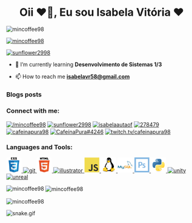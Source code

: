 <h1 align="center"> Oii ♥👋, Eu sou Isabela Vitória ♥</h1>
<p align="left"> <img src="https://komarev.com/ghpvc/?username=mincoffee98&label=Profile%20views&color=0e75b6&style=flat" alt="mincoffee98" /> </p>



<p align="left"> <a href="https://github.com/ryo-ma/github-profile-trophy"><img src="https://github-profile-trophy.vercel.app/?username=mincoffee98" alt="mincoffee98" /></a> </p>

<p align="left"> <a href="https://twitter.com/sunflower2998" target="blank"><img src="https://img.shields.io/twitter/follow/sunflower2998?logo=twitter&style=for-the-badge" alt="sunflower2998" /></a> </p>



- 🌱 I’m currently learning **Desenvolvimento de Sistemas 1/3**

- 📫 How to reach me **isabelavr58@gmail.com**

### Blogs posts
<!-- BLOG-POST-LIST:START -->
<!-- BLOG-POST-LIST:END -->

<h3 align="left">Connect with me:</h3>
<p align="left">
<a href="https://dev.to//mincoffee98" target="blank"><img align="center" src="https://raw.githubusercontent.com/rahuldkjain/github-profile-readme-generator/master/src/images/icons/Social/devto.svg" alt="/mincoffee98" height="30" width="40" /></a>
<a href="https://twitter.com/sunflower2998" target="blank"><img align="center" src="https://raw.githubusercontent.com/rahuldkjain/github-profile-readme-generator/master/src/images/icons/Social/twitter.svg" alt="sunflower2998" height="30" width="40" /></a>
<a href="https://linkedin.com/in/isabelaautaof" target="blank"><img align="center" src="https://raw.githubusercontent.com/rahuldkjain/github-profile-readme-generator/master/src/images/icons/Social/linked-in-alt.svg" alt="isabelaautaof" height="30" width="40" /></a>
<a href="https://stackoverflow.com/users/278479" target="blank"><img align="center" src="https://raw.githubusercontent.com/rahuldkjain/github-profile-readme-generator/master/src/images/icons/Social/stack-overflow.svg" alt="278479" height="30" width="40" /></a>
<a href="https://instagram.com/cafeinapura98" target="blank"><img align="center" src="https://raw.githubusercontent.com/rahuldkjain/github-profile-readme-generator/master/src/images/icons/Social/instagram.svg" alt="cafeinapura98" height="30" width="40" /></a>
<a href="https://discord.gg/CafeínaPura#4246" target="blank"><img align="center" src="https://raw.githubusercontent.com/rahuldkjain/github-profile-readme-generator/master/src/images/icons/Social/discord.svg" alt="CafeínaPura#4246" height="30" width="40" /></a>
<a href="/twitch.tv/cafeinapura98" target="blank"><img align="center" src="https://raw.githubusercontent.com/rahuldkjain/github-profile-readme-generator/master/src/images/icons/Social/rss.svg" alt="twitch.tv/cafeinapura98" height="30" width="40" /></a>
</p>


<h3 align="left">Languages and Tools:</h3>
<p align="left"> <a href="https://www.w3schools.com/css/" target="_blank" rel="noreferrer"> <img src="https://raw.githubusercontent.com/devicons/devicon/master/icons/css3/css3-original-wordmark.svg" alt="css3" width="40" height="40"/> </a> <a href="https://git-scm.com/" target="_blank" rel="noreferrer"> <img src="https://www.vectorlogo.zone/logos/git-scm/git-scm-icon.svg" alt="git" width="40" height="40"/> </a> <a href="https://www.w3.org/html/" target="_blank" rel="noreferrer"> <img src="https://raw.githubusercontent.com/devicons/devicon/master/icons/html5/html5-original-wordmark.svg" alt="html5" width="40" height="40"/> </a> <a href="https://www.adobe.com/in/products/illustrator.html" target="_blank" rel="noreferrer"> <img src="https://www.vectorlogo.zone/logos/adobe_illustrator/adobe_illustrator-icon.svg" alt="illustrator" width="40" height="40"/> </a> <a href="https://developer.mozilla.org/en-US/docs/Web/JavaScript" target="_blank" rel="noreferrer"> <img src="https://raw.githubusercontent.com/devicons/devicon/master/icons/javascript/javascript-original.svg" alt="javascript" width="40" height="40"/> </a> <a href="https://www.linux.org/" target="_blank" rel="noreferrer"> <img src="https://raw.githubusercontent.com/devicons/devicon/master/icons/linux/linux-original.svg" alt="linux" width="40" height="40"/> </a> <a href="https://www.mysql.com/" target="_blank" rel="noreferrer"> <img src="https://raw.githubusercontent.com/devicons/devicon/master/icons/mysql/mysql-original-wordmark.svg" alt="mysql" width="40" height="40"/> </a> <a href="https://www.photoshop.com/en" target="_blank" rel="noreferrer"> <img src="https://raw.githubusercontent.com/devicons/devicon/master/icons/photoshop/photoshop-line.svg" alt="photoshop" width="40" height="40"/> </a> <a href="https://www.python.org" target="_blank" rel="noreferrer"> <img src="https://raw.githubusercontent.com/devicons/devicon/master/icons/python/python-original.svg" alt="python" width="40" height="40"/> </a> <a href="https://unity.com/" target="_blank" rel="noreferrer"> <img src="https://www.vectorlogo.zone/logos/unity3d/unity3d-icon.svg" alt="unity" width="40" height="40"/> </a> <a href="https://unrealengine.com/" target="_blank" rel="noreferrer"> <img src="https://raw.githubusercontent.com/kenangundogan/fontisto/036b7eca71aab1bef8e6a0518f7329f13ed62f6b/icons/svg/brand/unreal-engine.svg" alt="unreal" width="40" height="40"/> </a> </p>

<p><img align="left" src="https://github-readme-stats.vercel.app/api/top-langs?username=mincoffee98&show_icons=true&locale=en&layout=compact" alt="mincoffee98" /></p>

<p>&nbsp;<img align="center" src="https://github-readme-stats.vercel.app/api?username=mincoffee98&show_icons=true&locale=en" alt="mincoffee98" /></p>

<p><img align="center" src="https://github-readme-streak-stats.herokuapp.com/?user=mincoffee98&" alt="mincoffee98" /></p>
 
 ![snake.gif](https://github.com/MinCoffee98/MinCoffee98/blob/output/github-contribution-grid-snake.svg)
 
 


